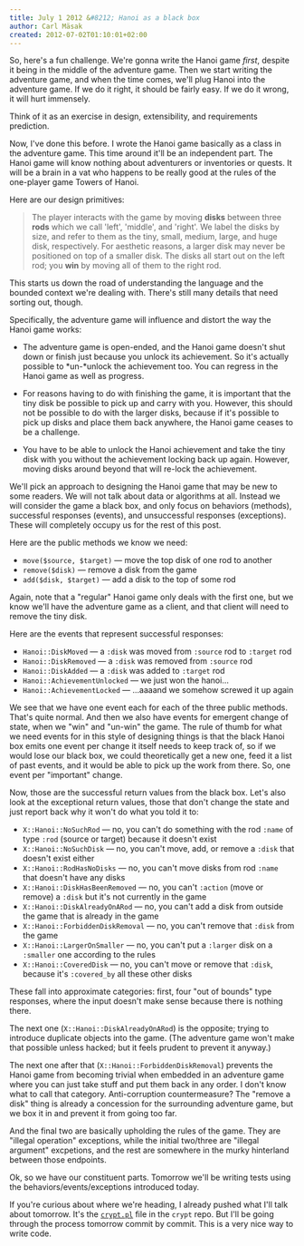 ```yaml
---
title: July 1 2012 &#8212; Hanoi as a black box
author: Carl Mäsak
created: 2012-07-02T01:10:01+02:00
---
```

So, here's a fun challenge. We're gonna write the Hanoi game *first*, despite
it being in the middle of the adventure game. Then we start writing the
adventure game, and when the time comes, we'll plug Hanoi into the adventure
game. If we do it right, it should be fairly easy. If we do it wrong, it will
hurt immensely.

Think of it as an exercise in design, extensibility, and requirements
prediction.

Now, I've done this before. I wrote the Hanoi game basically as a class in the
adventure game. This time around it'll be an independent part. The Hanoi game
will know nothing about adventurers or inventories or quests. It will be a
brain in a vat who happens to be really good at the rules of the one-player
game Towers of Hanoi.

Here are our design primitives:

> The player interacts with the game by moving **disks** between three **rods**
> which we call 'left', 'middle', and 'right'. We label the disks by size, and
> refer to them as the tiny, small, medium, large, and huge disk, respectively.
> For aesthetic reasons, a larger disk may never be positioned on top of a
> smaller disk. The disks all start out on the left rod; you **win** by moving
> all of them to the right rod.

This starts us down the road of understanding the language and the bounded
context we're dealing with. There's still many details that need sorting out,
though.

Specifically, the adventure game will influence and distort the way the Hanoi
game works:

* The adventure game is open-ended, and the Hanoi game doesn't shut down or
  finish just because you unlock its achievement. So it's actually possible
  to *un-*unlock the achievement too. You can regress in the Hanoi game as
  well as progress.

* For reasons having to do with finishing the game, it is important that the
  tiny disk be possible to pick up and carry with you. However, this should
  not be possible to do with the larger disks, because if it's possible to
  pick up disks and place them back anywhere, the Hanoi game ceases to be
  a challenge.

* You have to be able to unlock the Hanoi achievement and take the tiny disk
  with you without the achievement locking back up again. However, moving
  disks around beyond that will re-lock the achievement.

We'll pick an approach to designing the Hanoi game that may be new to some
readers. We will not talk about data or algorithms at all. Instead we will
consider the game a black box, and only focus on behaviors (methods),
successful responses (events), and unsuccessful responses (exceptions). These
will completely occupy us for the rest of this post.

Here are the public methods we know we need:

* `move($source, $target)` &mdash; move the top disk of one rod to another
* `remove($disk)` &mdash; remove a disk from the game
* `add($disk, $target)` &mdash; add a disk to the top of some rod

Again, note that a "regular" Hanoi game only deals with the first one, but we
know we'll have the adventure game as a client, and that client will need to
remove the tiny disk.

Here are the events that represent successful responses:

* `Hanoi::DiskMoved` &mdash; a `:disk` was moved from `:source` rod to `:target` rod
* `Hanoi::DiskRemoved` &mdash; a `:disk` was removed from `:source` rod
* `Hanoi::DiskAdded` &mdash; a `:disk` was added to `:target` rod
* `Hanoi::AchievementUnlocked` &mdash; we just won the hanoi...
* `Hanoi::AchievementLocked` &mdash; ...aaaand we somehow screwed it up again

We see that we have one event each for each of the three public methods. That's
quite normal. And then we also have events for emergent change of state, when
we "win" and "un-win" the game. The rule of thumb for what we need events for
in this style of designing things is that the black Hanoi box emits one event
per change it itself needs to keep track of, so if we would lose our black box,
we could theoretically get a new one, feed it a list of past events, and it
would be able to pick up the work from there. So, one event per "important"
change.

Now, those are the successful return values from the black box. Let's also look
at the exceptional return values, those that don't change the state and just
report back why it won't do what you told it to:

* `X::Hanoi::NoSuchRod` &mdash; no, you can't do something with the rod `:name` of type `:rod` (source or target) because it doesn't exist
* `X::Hanoi::NoSuchDisk` &mdash; no, you can't move, add, or remove a `:disk` that doesn't exist either
* `X::Hanoi::RodHasNoDisks` &mdash; no, you can't move disks from rod `:name` that doesn't have any disks
* `X::Hanoi::DiskHasBeenRemoved` &mdash; no, you can't `:action` (move or remove) a `:disk` but it's not currently in the game
* `X::Hanoi::DiskAlreadyOnARod` &mdash; no, you can't add a disk from outside the game that is already in the game
* `X::Hanoi::ForbiddenDiskRemoval` &mdash; no, you can't remove that `:disk` from the game
* `X::Hanoi::LargerOnSmaller` &mdash; no, you can't put a `:larger` disk on a `:smaller` one according to the rules
* `X::Hanoi::CoveredDisk` &mdash; no, you can't move or remove that `:disk`, because it's `:covered_by` all these other disks

These fall into approximate categories: first, four "out of bounds" type
responses, where the input doesn't make sense because there is nothing there.

The next one (`X::Hanoi::DiskAlreadyOnARod`) is the opposite; trying to
introduce duplicate objects into the game. (The adventure game won't make that
possible unless hacked; but it feels prudent to prevent it anyway.)

The next one after that (`X::Hanoi::ForbiddenDiskRemoval`) prevents the Hanoi
game from becoming trivial when embedded in an adventure game where you can
just take stuff and put them back in any order. I don't know what to call that
category. Anti-corruption countermeasure? The "remove a disk" thing is already
a concession for the surrounding adventure game, but we box it in and prevent
it from going too far.

And the final two are basically upholding the rules of the game. They are
"illegal operation" exceptions, while the initial two/three are "illegal
argument" excpetions, and the rest are somewhere in the murky hinterland
between those endpoints.

Ok, so we have our constituent parts. Tomorrow we'll be writing tests using
the behaviors/events/exceptions introduced today.

If you're curious about where we're heading, I already pushed what I'll talk
about tomorrow. It's the
[`crypt.pl`](https://github.com/masak/crypt/blob/2fecc9137c1a24bcb20eb8527c7e86a39ee20a1c/crypt.pl)
file in the `crypt` repo. But I'll be going through the process tomorrow commit
by commit. This is a very nice way to write code.
